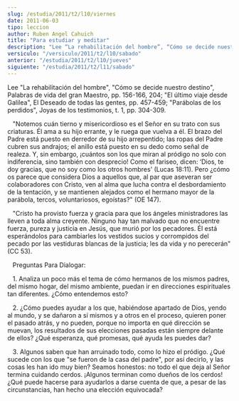 ```yaml
---
slug: /estudia/2011/t2/l10/viernes
date: 2011-06-03
tipo: leccion
author: Ruben Angel Cahuich
title: "Para estudiar y meditar"
description: "Lee “La rehabilitación del hombre”, “Cómo se decide nuestro destino”, Palabras  de vida del gran Maestro, pp. 156-166, 204; “El último viaje desde Galilea”, El  Deseado de todas las gentes, pp. 457-459; “Parábolas de los perdidos”..."
versiculo: "/versiculo/2011/t2/l10/sabado"
anterior: "/estudia/2011/t2/l10/jueves"
siguiente: "/estudia/2011/t2/l11/sabado"
---
```


Lee "La rehabilitación del hombre", "Cómo se decide nuestro destino", Palabras de vida del gran Maestro, pp. 156-166, 204; "El último viaje desde Galilea", El Deseado de todas las gentes, pp. 457-459; "Parábolas de los perdidos", Joyas de los testimonios, t. 1, pp. 304-309.

   "Notemos cuán tierno y misericordioso es el Señor en su trato con sus criaturas. Él ama a su hijo errante, y le ruega que vuelva a él. El brazo del Padre está puesto en derredor de su hijo arrepentido; las ropas del Padre cubren sus andrajos; el anillo está puesto en su dedo como señal de realeza. Y, sin embargo, ¡cuántos son los que miran al pródigo no solo con indiferencia, sino también con desprecio! Como el fariseo, dicen: ‘Dios, te doy gracias, que no soy como los otros hombres' (Lucas 18:11). Pero ¿cómo os parece que considera Dios a aquellos que, al par que aseveran ser colaboradores con Cristo, ven al alma que lucha contra el desbordamiento de la tentación, y se mantienen alejados como el hermano mayor de la parábola, tercos, voluntariosos, egoístas?" (OE 147).

   "Cristo ha provisto fuerza y gracia para que los ángeles ministradores las lleven a toda alma creyente. Ninguno hay tan malvado que no encuentre fuerza, pureza y justicia en Jesús, que murió por los pecadores. Él está esperándolos para cambiarles los vestidos sucios y corrompidos del pecado por las vestiduras blancas de la justicia; les da vida y no perecerán" (CC 53).

   Preguntas Para Dialogar:

   1\. Analiza un poco más el tema de cómo hermanos de los mismos padres, del mismo hogar, del mismo ambiente, puedan ir en direcciones espirituales tan diferentes. ¿Cómo entendemos esto?

   2\. ¿Cómo puedes ayudar a los que, habiéndose apartado de Dios, yendo al mundo, y se dañaron a sí mismos y a otros en el proceso, quieren poner el pasado atrás, y no pueden, porque no importa en qué dirección se muevan, los resultados de sus elecciones pasadas están siempre delante de ellos? ¿Qué esperanza, qué promesas, qué ayuda les puedes dar?

   3\. Algunos saben que han arruinado todo, como lo hizo el pródigo. ¿Qué sucede con los que "se fueron de la casa del padre", por así decirlo, y las cosas les han ido muy bien? Seamos honestos: no todo el que deja al Señor termina cuidando cerdos. ¡Algunos terminan como dueños de los cerdos! ¿Qué puede hacerse para ayudarlos a darse cuenta de que, a pesar de las circunstancias, han hecho una elección equivocada?
